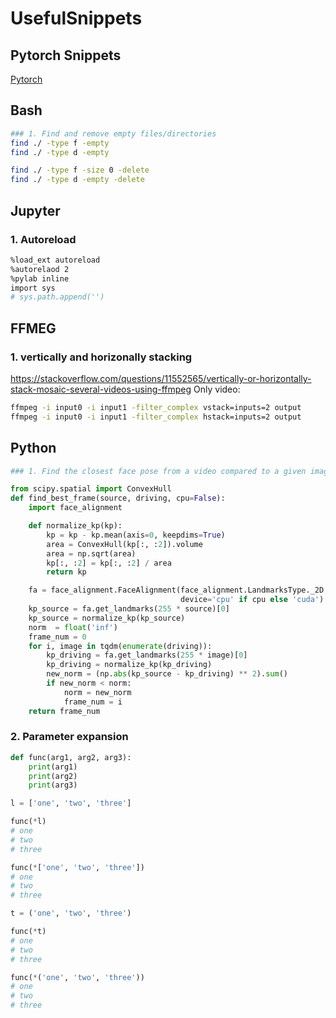 # UsefulSnippets

## Pytorch Snippets
[Pytorch](./pytorch/README.md)

## Bash

```bash
### 1. Find and remove empty files/directories
find ./ -type f -empty	
find ./ -type d -empty

find ./ -type f -size 0 -delete
find ./ -type d -empty -delete
```


## Jupyter
### 1. Autoreload
```bash
%load_ext autoreload
%autorelaod 2
%pylab inline
import sys
# sys.path.append('')
```

## FFMEG
### 1. vertically and horizonally stacking
https://stackoverflow.com/questions/11552565/vertically-or-horizontally-stack-mosaic-several-videos-using-ffmpeg
Only video:
```bash
ffmpeg -i input0 -i input1 -filter_complex vstack=inputs=2 output
ffmpeg -i input0 -i input1 -filter_complex hstack=inputs=2 output
```

## Python

```python
### 1. Find the closest face pose from a video compared to a given image wiht a face

from scipy.spatial import ConvexHull
def find_best_frame(source, driving, cpu=False):
    import face_alignment

    def normalize_kp(kp):
        kp = kp - kp.mean(axis=0, keepdims=True)
        area = ConvexHull(kp[:, :2]).volume
        area = np.sqrt(area)
        kp[:, :2] = kp[:, :2] / area
        return kp

    fa = face_alignment.FaceAlignment(face_alignment.LandmarksType._2D, flip_input=True,
                                      device='cpu' if cpu else 'cuda')
    kp_source = fa.get_landmarks(255 * source)[0]
    kp_source = normalize_kp(kp_source)
    norm  = float('inf')
    frame_num = 0
    for i, image in tqdm(enumerate(driving)):
        kp_driving = fa.get_landmarks(255 * image)[0]
        kp_driving = normalize_kp(kp_driving)
        new_norm = (np.abs(kp_source - kp_driving) ** 2).sum()
        if new_norm < norm:
            norm = new_norm
            frame_num = i
    return frame_num
```

### 2. Parameter expansion
```python
def func(arg1, arg2, arg3):
    print(arg1)
    print(arg2)
    print(arg3)

l = ['one', 'two', 'three']

func(*l)
# one
# two
# three

func(*['one', 'two', 'three'])
# one
# two
# three

t = ('one', 'two', 'three')

func(*t)
# one
# two
# three

func(*('one', 'two', 'three'))
# one
# two
# three
```
